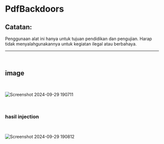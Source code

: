 # PdfBackdoors
<h2>Catatan:</h2>
<p>Penggunaan alat ini hanya untuk tujuan pendidikan dan pengujian. Harap tidak menyalahgunakannya untuk kegiatan ilegal atau berbahaya.
</p>
<hr>
<br>
<h2>image</h2>
<br>

![Screenshot 2024-09-29 190711](https://github.com/user-attachments/assets/c77dd3c8-50d8-4295-be4d-370483deb71c)

<br>
<h3>hasil injection</h3>
<br>

![Screenshot 2024-09-29 190812](https://github.com/user-attachments/assets/e9efee9d-367d-4f73-8829-e5d7063f348a)
